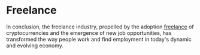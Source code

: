 # Freelance
 In conclusion, the freelance industry, propelled by the adoption <a href="https://perbug.com">freelance</a> of cryptocurrencies and the emergence of new job opportunities, has transformed the way people work and find employment in today's dynamic and evolving economy.
